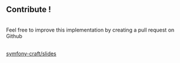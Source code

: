<!--v-->

## Contribute !
<br>
Feel free to improve this implementation by creating a pull request on Github
<br>
<br>


[symfony-craft/slides](https://github.com/symfony-craft/slides)
